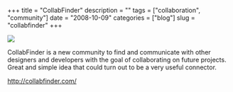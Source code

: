 +++
title = "CollabFinder"
description = ""
tags = ["collaboration", "community"]
date = "2008-10-09"
categories = ["blog"]
slug = "collabfinder"
+++



  <div class="notebook-screenshot"><a href="http://collabfinder.com/"><img id='bluga-thumbnail-1379' class='bluga-thumbnail large' src='http://media.konigi.com/bluga/
wt48ee0702db0cd_0.jpg'/></a></div><p>CollabFinder is a new community to find and communicate with other designers and developers with the goal of collaborating on future projects. Great and simple idea that could turn out to be a very useful connector. </p>
    
  <a href="http://collabfinder.com/">http://collabfinder.com/</a>
